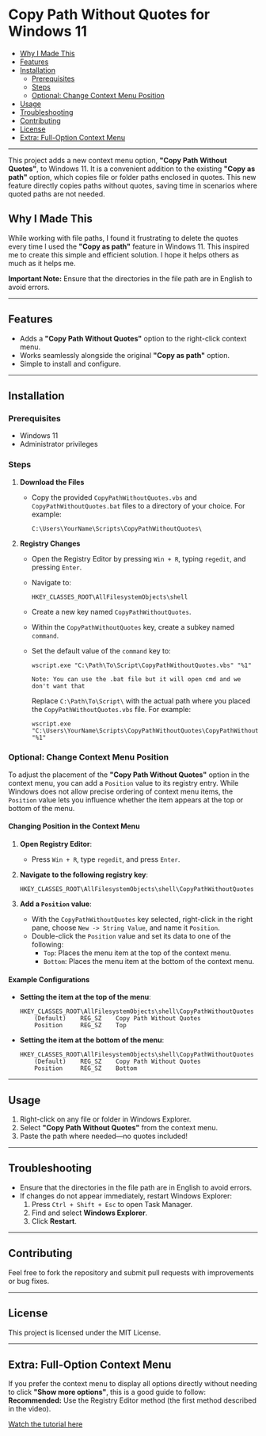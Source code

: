# Copy Path Without Quotes for Windows 11
- [Why I Made This](#why-i-made-this)  
- [Features](#features)  
- [Installation](#installation)  
  - [Prerequisites](#prerequisites)  
  - [Steps](#steps)  
  - [Optional: Change Context Menu Position](#optional-change-context-menu-position)  
- [Usage](#usage)  
- [Troubleshooting](#troubleshooting)  
- [Contributing](#contributing)  
- [License](#license)  
- [Extra: Full-Option Context Menu](#extra-full-option-context-menu)  
---
This project adds a new context menu option, **"Copy Path Without Quotes"**, to Windows 11. It is a convenient addition to the existing **"Copy as path"** option, which copies file or folder paths enclosed in quotes. This new feature directly copies paths without quotes, saving time in scenarios where quoted paths are not needed.

## Why I Made This

While working with file paths, I found it frustrating to delete the quotes every time I used the **"Copy as path"** feature in Windows 11. This inspired me to create this simple and efficient solution. I hope it helps others as much as it helps me.

**Important Note:** Ensure that the directories in the file path are in English to avoid errors.

---

## Features

- Adds a **"Copy Path Without Quotes"** option to the right-click context menu.
- Works seamlessly alongside the original **"Copy as path"** option.
- Simple to install and configure.

---

## Installation

### Prerequisites

- Windows 11
- Administrator privileges

### Steps

1. **Download the Files**
   - Copy the provided `CopyPathWithoutQuotes.vbs` and `CopyPathWithoutQuotes.bat` files to a directory of your choice. For example:
     ```
     C:\Users\YourName\Scripts\CopyPathWithoutQuotes\
     ```

2. **Registry Changes**
   - Open the Registry Editor by pressing `Win + R`, typing `regedit`, and pressing `Enter`.
   - Navigate to:
     ```
     HKEY_CLASSES_ROOT\AllFilesystemObjects\shell
     ```
   - Create a new key named `CopyPathWithoutQuotes`.
   - Within the `CopyPathWithoutQuotes` key, create a subkey named `command`.
   - Set the default value of the `command` key to:
     ```
     wscript.exe "C:\Path\To\Script\CopyPathWithoutQuotes.vbs" "%1"
     ```
     `Note: You can use the .bat file but it will open cmd and we don't want that`

     Replace `C:\Path\To\Script\` with the actual path where you placed the `CopyPathWithoutQuotes.vbs` file. For example:
     ```
     wscript.exe "C:\Users\YourName\Scripts\CopyPathWithoutQuotes\CopyPathWithoutQuotes.vbs" "%1"
     ```

### Optional: Change Context Menu Position

To adjust the placement of the **"Copy Path Without Quotes"** option in the context menu, you can add a `Position` value to its registry entry. While Windows does not allow precise ordering of context menu items, the `Position` value lets you influence whether the item appears at the top or bottom of the menu.

#### Changing Position in the Context Menu

1. **Open Registry Editor**:
   - Press `Win + R`, type `regedit`, and press `Enter`.

2. **Navigate to the following registry key**:
   ```
   HKEY_CLASSES_ROOT\AllFilesystemObjects\shell\CopyPathWithoutQuotes
   ```

3. **Add a `Position` value**:
   - With the `CopyPathWithoutQuotes` key selected, right-click in the right pane, choose `New -> String Value`, and name it `Position`.
   - Double-click the `Position` value and set its data to one of the following:
     - `Top`: Places the menu item at the top of the context menu.
     - `Bottom`: Places the menu item at the bottom of the context menu.

#### Example Configurations

- **Setting the item at the top of the menu**:
    ```plaintext
    HKEY_CLASSES_ROOT\AllFilesystemObjects\shell\CopyPathWithoutQuotes
        (Default)    REG_SZ    Copy Path Without Quotes
        Position     REG_SZ    Top
    ```

- **Setting the item at the bottom of the menu**:
    ```plaintext
    HKEY_CLASSES_ROOT\AllFilesystemObjects\shell\CopyPathWithoutQuotes
        (Default)    REG_SZ    Copy Path Without Quotes
        Position     REG_SZ    Bottom
    ```

---

## Usage

1. Right-click on any file or folder in Windows Explorer.
2. Select **"Copy Path Without Quotes"** from the context menu.
3. Paste the path where needed—no quotes included!

---

## Troubleshooting

- Ensure that the directories in the file path are in English to avoid errors.
- If changes do not appear immediately, restart Windows Explorer:
  1. Press `Ctrl + Shift + Esc` to open Task Manager.
  2. Find and select **Windows Explorer**.
  3. Click **Restart**.

---

## Contributing

Feel free to fork the repository and submit pull requests with improvements or bug fixes.

---

## License

This project is licensed under the MIT License.

---

## Extra: Full-Option Context Menu

If you prefer the context menu to display all options directly without needing to click **"Show more options"**, this is a good guide to follow:  
**Recommended:** Use the Registry Editor method (the first method described in the video).  

[Watch the tutorial here](https://www.youtube.com/watch?v=klVbfbTOVP8&t)
